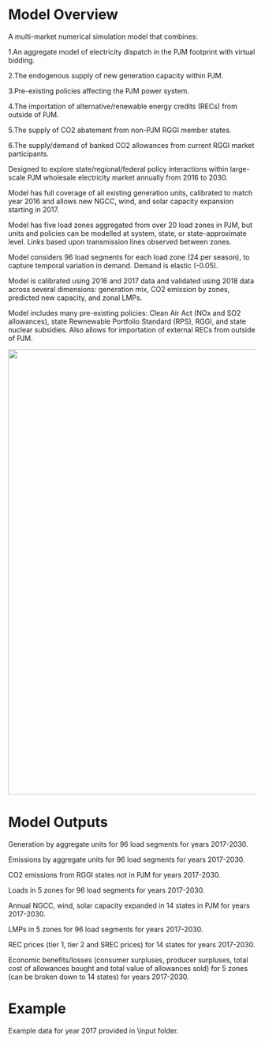 # Model Overview
A multi-market numerical simulation model that combines:

1.An aggregate model of electricity dispatch in the PJM footprint with virtual bidding.

2.The endogenous supply of new generation capacity within PJM.

3.Pre-existing policies affecting the PJM power system.

4.The importation of alternative/renewable energy credits (RECs) from outside of PJM.

5.The supply of CO2 abatement from non-PJM RGGI member states.

6.The supply/demand of banked CO2 allowances from current RGGI market participants.


Designed to explore state/regional/federal policy interactions within large-scale PJM wholesale electricity market annually from 2016 to 2030. 

Model has full coverage of all existing generation units, calibrated to match year 2016 and allows new NGCC, wind, and solar capacity expansion starting in 2017.

Model has five load zones aggregated from over 20 load zones in PJM, but units and policies can be modelled at system, state, or state-approximate level. Links based upon transmission lines observed  between  zones.

Model considers 96 load segments for each load zone (24 per season), to capture temporal variation in demand. Demand  is elastic (-0.05).

Model is calibrated using 2016 and 2017 data and validated using 2018 data across several dimensions: generation mix, CO2 emission by zones, predicted new capacity, and zonal LMPs.

Model includes many pre-existing policies: Clean Air Act (NOx and SO2 allowances), state Rewnewable Portfolio Standard (RPS), RGGI, and state nuclear subsidies. Also allows for importation of external RECs from outside of PJM.

<img src="https://user-images.githubusercontent.com/56058936/100789477-801ee300-33e4-11eb-8a79-854d6b52a522.png" width="900">

# Model Outputs
Generation by aggregate units for 96 load segments for years 2017-2030.

Emissions by aggregate units for 96 load segments for years 2017-2030.

CO2 emissions from RGGI states not in PJM for years 2017-2030.

Loads in 5 zones for 96 load segments for years 2017-2030.

Annual NGCC, wind, solar capacity expanded in 14 states in PJM for years 2017-2030.

LMPs in 5 zones for 96 load segments for years 2017-2030.

REC prices (tier 1, tier 2 and SREC prices) for 14 states for years 2017-2030.

Economic benefits/losses (consumer surpluses, producer surpluses, total cost of allowances bought and total value of allowances sold) for 5 zones (can be broken down to 14 states) for years 2017-2030.

# Example
Example data for year 2017 provided in \input folder. 
